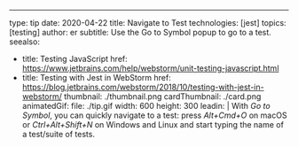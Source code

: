 ---
type: tip
date: 2020-04-22
title: Navigate to Test
technologies: [jest]
topics: [testing]
author: er
subtitle: Use the Go to Symbol popup to go to a test.
seealso:
- title: Testing JavaScript
  href: https://www.jetbrains.com/help/webstorm/unit-testing-javascript.html
- title: Testing with Jest in WebStorm
  href: https://blog.jetbrains.com/webstorm/2018/10/testing-with-jest-in-webstorm/
thumbnail: ./thumbnail.png
cardThumbnail: ./card.png
animatedGif:
  file: ./tip.gif
  width: 600
  height: 300
leadin: |
  With *Go to Symbol*, you can quickly navigate to a test: press *Alt+Cmd+O* on macOS or *Ctrl+Alt+Shift+N* on Windows and Linux and start typing the name of a test/suite of tests.
